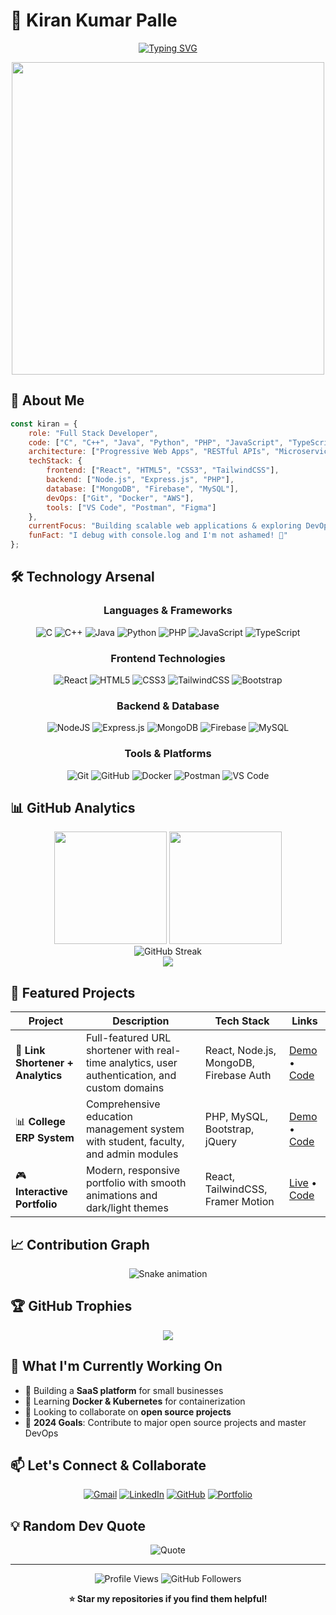 # 💫 Kiran Kumar Palle

<div align="center">
  
[![Typing SVG](https://readme-typing-svg.demolab.com?font=Fira+Code&weight=600&size=28&duration=4000&pause=1000&color=00D9FF&center=true&vCenter=true&width=800&lines=Full+Stack+Developer+%7C+Code+Craftsman+%F0%9F%9A%80;Turning+Ideas+Into+Digital+Reality;Clean+Code+%26+Scalable+Solutions)](https://git.io/typing-svg)

</div>

<div align="center">
  <img src="https://user-images.githubusercontent.com/74038190/225813708-98b745f2-7d22-48cf-9150-083f1b00d6c9.gif" width="500">
</div>

## 🎯 About Me

```javascript
const kiran = {
    role: "Full Stack Developer",
    code: ["C", "C++", "Java", "Python", "PHP", "JavaScript", "TypeScript"],
    architecture: ["Progressive Web Apps", "RESTful APIs", "Microservices"],
    techStack: {
        frontend: ["React", "HTML5", "CSS3", "TailwindCSS"],
        backend: ["Node.js", "Express.js", "PHP"],
        database: ["MongoDB", "Firebase", "MySQL"],
        devOps: ["Git", "Docker", "AWS"],
        tools: ["VS Code", "Postman", "Figma"]
    },
    currentFocus: "Building scalable web applications & exploring DevOps",
    funFact: "I debug with console.log and I'm not ashamed! 🐛"
};
```

## 🛠️ Technology Arsenal

<div align="center">

### Languages & Frameworks
![C](https://img.shields.io/badge/c-%2300599C.svg?style=for-the-badge&logo=c&logoColor=white)
![C++](https://img.shields.io/badge/c++-%2300599C.svg?style=for-the-badge&logo=c%2B%2B&logoColor=white)
![Java](https://img.shields.io/badge/java-%23ED8B00.svg?style=for-the-badge&logo=openjdk&logoColor=white)
![Python](https://img.shields.io/badge/python-3670A0?style=for-the-badge&logo=python&logoColor=ffdd54)
![PHP](https://img.shields.io/badge/php-%23777BB4.svg?style=for-the-badge&logo=php&logoColor=white)
![JavaScript](https://img.shields.io/badge/javascript-%23323330.svg?style=for-the-badge&logo=javascript&logoColor=%23F7DF1E)
![TypeScript](https://img.shields.io/badge/typescript-%23007ACC.svg?style=for-the-badge&logo=typescript&logoColor=white)

### Frontend Technologies
![React](https://img.shields.io/badge/react-%2320232a.svg?style=for-the-badge&logo=react&logoColor=%2361DAFB)
![HTML5](https://img.shields.io/badge/html5-%23E34F26.svg?style=for-the-badge&logo=html5&logoColor=white)
![CSS3](https://img.shields.io/badge/css3-%231572B6.svg?style=for-the-badge&logo=css3&logoColor=white)
![TailwindCSS](https://img.shields.io/badge/tailwindcss-%2338B2AC.svg?style=for-the-badge&logo=tailwind-css&logoColor=white)
![Bootstrap](https://img.shields.io/badge/bootstrap-%238511FA.svg?style=for-the-badge&logo=bootstrap&logoColor=white)

### Backend & Database
![NodeJS](https://img.shields.io/badge/node.js-6DA55F?style=for-the-badge&logo=node.js&logoColor=white)
![Express.js](https://img.shields.io/badge/express.js-%23404d59.svg?style=for-the-badge&logo=express&logoColor=%2361DAFB)
![MongoDB](https://img.shields.io/badge/MongoDB-%234ea94b.svg?style=for-the-badge&logo=mongodb&logoColor=white)
![Firebase](https://img.shields.io/badge/firebase-%23039BE5.svg?style=for-the-badge&logo=firebase)
![MySQL](https://img.shields.io/badge/mysql-4479A1.svg?style=for-the-badge&logo=mysql&logoColor=white)

### Tools & Platforms
![Git](https://img.shields.io/badge/git-%23F05033.svg?style=for-the-badge&logo=git&logoColor=white)
![GitHub](https://img.shields.io/badge/github-%23121011.svg?style=for-the-badge&logo=github&logoColor=white)
![Docker](https://img.shields.io/badge/docker-%230db7ed.svg?style=for-the-badge&logo=docker&logoColor=white)
![Postman](https://img.shields.io/badge/Postman-FF6C37?style=for-the-badge&logo=postman&logoColor=white)
![VS Code](https://img.shields.io/badge/Visual%20Studio%20Code-0078d7.svg?style=for-the-badge&logo=visual-studio-code&logoColor=white)

</div>

## 📊 GitHub Analytics

<div align="center">
  <img height="180em" src="https://github-readme-stats.vercel.app/api?username=SkorpionOP&show_icons=true&theme=tokyonight&include_all_commits=true&count_private=true"/>
  <img height="180em" src="https://github-readme-stats.vercel.app/api/top-langs/?username=SkorpionOP&layout=compact&langs_count=8&theme=tokyonight"/>
</div>

<div align="center">
  <img src="https://github-readme-streak-stats.herokuapp.com/?user=SkorpionOP&theme=tokyonight" alt="GitHub Streak"/>
</div>

<div align="center">
  <img src="https://github-readme-activity-graph.vercel.app/graph?username=SkorpionOP&theme=tokyo-night&hide_border=true" />
</div>

## 🚀 Featured Projects

<div align="center">

| Project | Description | Tech Stack | Links |
|---------|-------------|------------|-------|
| 🔗 **Link Shortener + Analytics** | Full-featured URL shortener with real-time analytics, user authentication, and custom domains | React, Node.js, MongoDB, Firebase Auth | [Demo](https://github.com/SkorpionOP/link-shortener) • [Code](https://github.com/SkorpionOP/link-shortener) |
| 📊 **College ERP System** | Comprehensive education management system with student, faculty, and admin modules | PHP, MySQL, Bootstrap, jQuery | [Demo](#) • [Code](https://github.com/SkorpionOP) |
| 🎮 **Interactive Portfolio** | Modern, responsive portfolio with smooth animations and dark/light themes | React, TailwindCSS, Framer Motion | [Live](https://yourportfolio.com) • [Code](#) |

</div>

## 📈 Contribution Graph

<div align="center">
  <img src="https://raw.githubusercontent.com/SkorpionOP/SkorpionOP/output/snake.svg" alt="Snake animation" />
</div>

## 🏆 GitHub Trophies

<div align="center">
  <img src="https://github-profile-trophy.vercel.app/?username=SkorpionOP&theme=tokyonight&no-frame=false&no-bg=false&margin-w=4" />
</div>

## 💼 What I'm Currently Working On

- 🔭 Building a **SaaS platform** for small businesses
- 🌱 Learning **Docker & Kubernetes** for containerization
- 👯 Looking to collaborate on **open source projects**
- 🎯 **2024 Goals**: Contribute to major open source projects and master DevOps

## 📫 Let's Connect & Collaborate

<div align="center">

[![Gmail](https://img.shields.io/badge/Gmail-D14836?style=for-the-badge&logo=gmail&logoColor=white)](mailto:kirankumar82054@gmail.com)
[![LinkedIn](https://img.shields.io/badge/LinkedIn-0077B5?style=for-the-badge&logo=linkedin&logoColor=white)](https://www.linkedin.com/in/kiran-kumar-palle-b90836360/)
[![GitHub](https://img.shields.io/badge/GitHub-100000?style=for-the-badge&logo=github&logoColor=white)](https://github.com/SkorpionOP)
[![Portfolio](https://img.shields.io/badge/Portfolio-FF5722?style=for-the-badge&logo=todoist&logoColor=white)](https://yourportfolio.com)

</div>

## 💡 Random Dev Quote

<div align="center">
  
![Quote](https://quotes-github-readme.vercel.app/api?type=horizontal&theme=tokyonight)

</div>

---

<div align="center">
  <img src="https://komarev.com/ghpvc/?username=SkorpionOP&label=Profile%20views&color=0e75b6&style=flat" alt="Profile Views" />
  <img src="https://img.shields.io/github/followers/SkorpionOP?label=Followers&style=social" alt="GitHub Followers" />
</div>

<div align="center">
  
**⭐ Star my repositories if you find them helpful!**

</div>
